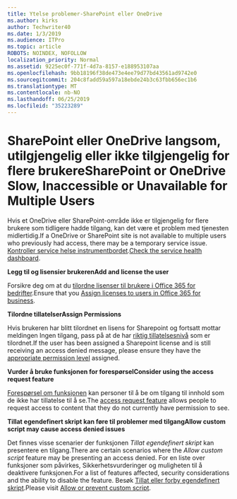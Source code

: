 ```yaml
---
title: Ytelse problemer-SharePoint eller OneDrive
ms.author: kirks
author: Techwriter40
ms.date: 1/3/2019
ms.audience: ITPro
ms.topic: article
ROBOTS: NOINDEX, NOFOLLOW
localization_priority: Normal
ms.assetid: 9225ec0f-771f-4d7a-8157-e188953107aa
ms.openlocfilehash: 9bb18196f38de473e4ee79d77bd43561ad9742e0
ms.sourcegitcommit: 204c8fadd59a597a18ebde24b3c63fbb656ec1b6
ms.translationtype: MT
ms.contentlocale: nb-NO
ms.lasthandoff: 06/25/2019
ms.locfileid: "35223289"
---
```

# <a name="sharepoint-or-onedrive-slow-inaccessible-or-unavailable-for-multiple-users"></a><span data-ttu-id="423f9-102">SharePoint eller OneDrive langsom, utilgjengelig eller ikke tilgjengelig for flere brukere</span><span class="sxs-lookup"><span data-stu-id="423f9-102">SharePoint or OneDrive Slow, Inaccessible or Unavailable for Multiple Users</span></span>

<span data-ttu-id="423f9-103">Hvis et OneDrive eller SharePoint-område ikke er tilgjengelig for flere brukere som tidligere hadde tilgang, kan det være et problem med tjenesten midlertidig.</span><span class="sxs-lookup"><span data-stu-id="423f9-103">If a OneDrive or SharePoint site is not available to multiple users who previously had access, there may be a temporary service issue.</span></span> <span data-ttu-id="423f9-104">[Kontroller service helse instrumentbordet](https://portal.office.com/adminportal/home#/servicehealth).</span><span class="sxs-lookup"><span data-stu-id="423f9-104">[Check the service health dashboard](https://portal.office.com/adminportal/home#/servicehealth).</span></span>

<span data-ttu-id="423f9-105">**Legg til og lisensier brukeren**</span><span class="sxs-lookup"><span data-stu-id="423f9-105">**Add and license the user**</span></span>

<span data-ttu-id="423f9-106">Forsikre deg om at du [tilordne lisenser til brukere i Office 365 for bedrifter](https://docs.microsoft.com/office365/admin/subscriptions-and-billing/assign-licenses-to-users?view=o365-worldwide&amp;tabs=One).</span><span class="sxs-lookup"><span data-stu-id="423f9-106">Ensure that you [Assign licenses to users in Office 365 for business](https://docs.microsoft.com/office365/admin/subscriptions-and-billing/assign-licenses-to-users?view=o365-worldwide&amp;tabs=One).</span></span>


<span data-ttu-id="423f9-107">**Tilordne tillatelser**</span><span class="sxs-lookup"><span data-stu-id="423f9-107">**Assign Permissions**</span></span>

<span data-ttu-id="423f9-108">Hvis brukeren har blitt tilordnet en lisens for Sharepoint og fortsatt mottar meldingen Ingen tilgang, pass på at de har [riktig tillatelsesnivå](https://docs.microsoft.com/sharepoint/understanding-permission-levels) som er tilordnet.</span><span class="sxs-lookup"><span data-stu-id="423f9-108">If the user has been assigned a Sharepoint license and is still receiving an access denied message, please ensure they have the [appropriate permission level](https://docs.microsoft.com/sharepoint/understanding-permission-levels) assigned.</span></span>

<span data-ttu-id="423f9-109">**Vurder å bruke funksjonen for forespørsel**</span><span class="sxs-lookup"><span data-stu-id="423f9-109">**Consider using the access request feature**</span></span>

<span data-ttu-id="423f9-110">[Forespørsel om funksjonen](https://support.office.com/article/Set-up-and-manage-access-requests-94B26E0B-2822-49D4-929A-8455698654B3) kan personer til å be om tilgang til innhold som de ikke har tillatelse til å se.</span><span class="sxs-lookup"><span data-stu-id="423f9-110">The [access request feature](https://support.office.com/article/Set-up-and-manage-access-requests-94B26E0B-2822-49D4-929A-8455698654B3) allows people to request access to content that they do not currently have permission to see.</span></span>

<span data-ttu-id="423f9-111">**Tillat egendefinert skript kan føre til problemer med tilgang**</span><span class="sxs-lookup"><span data-stu-id="423f9-111">**Allow custom script may cause access denied issues**</span></span>

<span data-ttu-id="423f9-112">Det finnes visse scenarier der funksjonen *Tillat egendefinert skript* kan presentere en tilgang.</span><span class="sxs-lookup"><span data-stu-id="423f9-112">There are certain scenarios where the *Allow custom script* feature may be presenting an access denied.</span></span> <span data-ttu-id="423f9-113">For en liste over funksjoner som påvirkes, Sikkerhetsvurderinger og muligheten til å deaktivere funksjonen.</span><span class="sxs-lookup"><span data-stu-id="423f9-113">For a list of features affected, security considerations and the ability to disable the feature.</span></span> <span data-ttu-id="423f9-114">Besøk [Tillat eller forby egendefinert skript](https://docs.microsoft.com/sharepoint/allow-or-prevent-custom-script).</span><span class="sxs-lookup"><span data-stu-id="423f9-114">Please visit [Allow or prevent custom script](https://docs.microsoft.com/sharepoint/allow-or-prevent-custom-script).</span></span>

